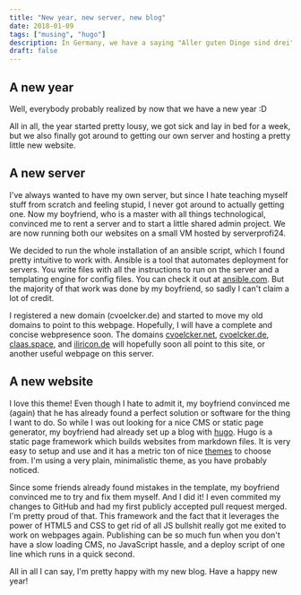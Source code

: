 ```yaml
---
title: "New year, new server, new blog"
date: 2018-01-09
tags: ["musing", "hugo"]
description: In Germany, we have a saying "Aller guten Dinge sind drei" ("Of all good things, there are three"). So here are my three good things for the new year. I have a new server, a new blog and i started work on my thesis!
draft: false
---
```


## A new year

Well, everybody probably realized by now that we have a new year :D

All in all, the year started pretty lousy, we got sick and lay in bed for a week, but we also finally got around to getting our own server and hosting a pretty little new website.

## A new server

I've always wanted to have my own server, but since I hate teaching myself stuff from scratch and feeling stupid, I never got around to actually getting one. Now my boyfriend, who is a master with all things technological, convinced me to rent a server and to start a little shared admin project. We are now running both our websites on a small VM hosted by serverprofi24.

We decided to run the whole installation of an ansible script, which I found pretty intuitive to work with. Ansible is a tool that automates deployment for servers. You write files with all the instructions to run on the server and a templating engine for config files. You can check it out at [ansible.com](https://www.ansible.com/). But the majority of that work was done by my boyfriend, so sadly I can't claim a lot of credit.

I registered a new domain (cvoelcker.de) and started to move my old domains to point to this webpage. Hopefully, I will have a complete and concise webpresence soon. The domains [cvoelcker.net](https://cvoelcker.net), [cvoelcker.de](https://cvoelcker.de), [claas.space](https://claas.space), and [iliricon.de](https://iliricon.de) will hopefully soon all point to this site, or another useful webpage on this server.

## A new website

I love this theme! Even though I hate to admit it, my boyfriend convinced me (again) that he has already found a perfect solution or software for the thing I want to do. So while I was out looking for a nice CMS or static page generator, my boyfriend had already set up a blog with [hugo](https://gohugo.io). Hugo is a static page framework which builds websites from markdown files. It is very easy to setup and use and it has a metric ton of nice [themes](https://themes.gohugo.io/) to choose from. I'm using a very plain, minimalistic theme, as you have probably noticed.

Since some friends already found mistakes in the template, my boyfriend convinced me to try and fix them myself. And I did it! I even commited my changes to GitHub and had my first publicly accepted pull request merged. I'm pretty proud of that. This framework and the fact that it leverages the power of HTML5 and CSS to get rid of all JS bullshit really got me exited to work on webpages again. Publishing can be so much fun when you don't have a slow loading CMS, no JavaScript hassle, and a deploy script of one line which runs in a quick second.

All in all I can say, I'm pretty happy with my new blog. Have a happy new year!
